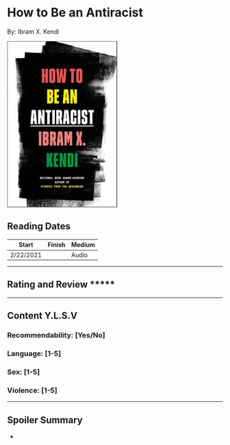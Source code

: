 # How to Be an Antiracist
By: Ibram X. Kendi

![How to Be an Antiracist Cover](../Covers/HowToBeAnAntiracist.jpg)

## Reading Dates
| Start | Finish | Medium |
| ---------- | ---------- | ----- |
| 2/22/2021 |  | Audio |

---

## Rating and Review *****

---

## Content Y.L.S.V


### Recommendability: [Yes/No]


### Language: [1-5]


### Sex: [1-5]


### Violence: [1-5]

---
## Spoiler Summary
*